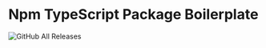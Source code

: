 # Npm TypeScript Package Boilerplate

![GitHub All Releases](https://img.shields.io/github/downloads/r3sult/npm-ts-boilerplate/total.svg)